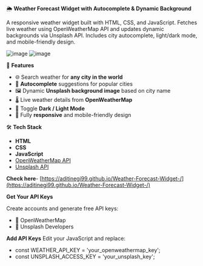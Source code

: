 
🌦️  **Weather Forecast Widget with Autocomplete & Dynamic Background**

A responsive weather widget built with HTML, CSS, and JavaScript. Fetches live weather using OpenWeatherMap API and updates dynamic backgrounds via Unsplash API. Includes city autocomplete, light/dark mode, and mobile-friendly design.

![image](https://github.com/user-attachments/assets/0b53a213-628a-40a0-a2bd-3a97ad5a7f90)
![image](https://github.com/user-attachments/assets/ede39b2e-a3c2-46d6-b660-c02bedcc53e5)

  
🚀 **Features**

- 🌐 Search weather for **any city in the world**
- 🔄 **Autocomplete** suggestions for popular cities 
- 🖼️ Dynamic **Unsplash background image** based on city name
- 🌡️ Live weather details from **OpenWeatherMap**
- 🌙 Toggle **Dark / Light Mode**
- 📱 Fully **responsive** and mobile-friendly design


🛠️ **Tech Stack**

- **HTML**
- **CSS**
- **JavaScript**
- [OpenWeatherMap API](https://openweathermap.org/api)
- [Unsplash API](https://unsplash.com/developers)

**Check here**- [https://aditinegi99.github.io/Weather-Forecast-Widget-/](https://aditinegi99.github.io/Weather-Forecast-Widget-/)

**Get Your API Keys**

Create accounts and generate free API keys:
- 🔗 OpenWeatherMap
- 🔗 Unsplash Developers

**Add API Keys**
Edit your JavaScript and replace:

- const WEATHER_API_KEY = 'your_openweathermap_key';
- const UNSPLASH_ACCESS_KEY = 'your_unsplash_key';


